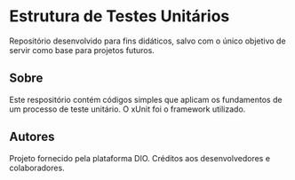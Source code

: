 # Estrutura de Testes Unitários
Repositório desenvolvido para fins didáticos, salvo com o único objetivo de servir como base para projetos futuros.

## Sobre
Este respositório contém códigos simples que aplicam os fundamentos de um processo de teste unitário. O xUnit foi o framework utilizado.

## Autores
Projeto fornecido pela plataforma DIO. Créditos aos desenvolvedores e colaboradores.